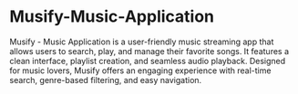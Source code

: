 # Musify-Music-Application
Musify - Music Application is a user-friendly music streaming app that allows users to search, play, and manage their favorite songs. It features a clean interface, playlist creation, and seamless audio playback. Designed for music lovers, Musify offers an engaging experience with real-time search, genre-based filtering, and easy navigation.
